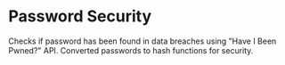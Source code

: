 # Password Security
Checks if password has been found in data breaches using "Have I Been Pwned?" API. Converted passwords to hash functions for security.
